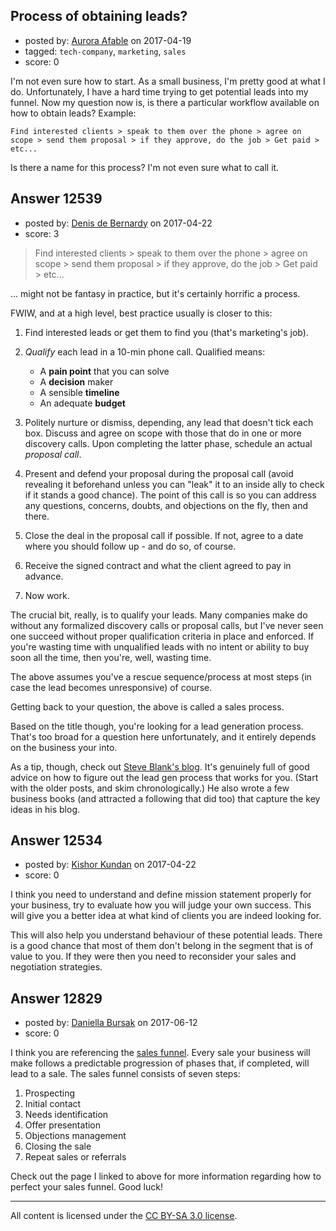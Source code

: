## Process of obtaining leads?

- posted by: [Aurora Afable](https://stackexchange.com/users/5912654/aurora-afable) on 2017-04-19
- tagged: `tech-company`, `marketing`, `sales`
- score: 0

<p>I'm not even sure how to start. As a small business, I'm pretty good at what I do. Unfortunately, I have a hard time trying to get potential leads into my funnel. Now my question now is, is there a particular workflow available on how to obtain leads? Example:</p>

<p><code>Find interested clients &gt; speak to them over the phone &gt; agree on scope &gt; send them proposal &gt; if they approve, do the job &gt; Get paid &gt; etc...</code></p>

<p>Is there a name for this process? I'm not even sure what to call it. </p>



## Answer 12539

- posted by: [Denis de Bernardy](https://stackexchange.com/users/182468/denis-de-bernardy) on 2017-04-22
- score: 3

<blockquote>
  <p>Find interested clients > speak to them over the phone > agree on scope > send them proposal > if they approve, do the job > Get paid > etc...</p>
</blockquote>

<p>... might not be fantasy in practice, but it's certainly horrific a process.</p>

<p>FWIW, and at a high level, best practice usually is closer to this:</p>

<ol>
<li><p>Find interested leads or get them to find you (that's marketing's job).</p></li>
<li><p><em>Qualify</em> each lead in a 10-min phone call. Qualified means:</p>

<ul>
<li>A <strong>pain point</strong> that you can solve</li>
<li>A <strong>decision</strong> maker</li>
<li>A sensible <strong>timeline</strong></li>
<li>An adequate <strong>budget</strong></li>
</ul></li>
<li><p>Politely nurture or dismiss, depending, any lead that doesn't tick each box. Discuss and agree on scope with those that do in one or more discovery calls. Upon completing the latter phase, schedule an actual <em>proposal call</em>.</p></li>
<li><p>Present and defend your proposal during the proposal call (avoid revealing it beforehand unless you can "leak" it to an inside ally to check if it stands a good chance). The point of this call is so you can address any questions, concerns, doubts, and objections on the fly, then and there.</p></li>
<li><p>Close the deal in the proposal call if possible. If not, agree to a date where you should follow up - and do so, of course.</p></li>
<li><p>Receive the signed contract and what the client agreed to pay in advance.</p></li>
<li><p>Now work.</p></li>
</ol>

<p>The crucial bit, really, is to qualify your leads. Many companies make do without any formalized discovery calls or proposal calls, but I've never seen one succeed without proper qualification criteria in place and enforced. If you're wasting time with unqualified leads with no intent or ability to buy soon all the time, then you're, well, wasting time.</p>

<p>The above assumes you've a rescue sequence/process at most steps (in case the lead becomes unresponsive) of course.</p>

<p>Getting back to your question, the above is called a sales process.</p>

<p>Based on the title though, you're looking for a lead generation process. That's too broad for a question here unfortunately, and it entirely depends on the business your into.</p>

<p>As a tip, though, check out <a href="https://steveblank.com" rel="nofollow noreferrer">Steve Blank's blog</a>. It's genuinely full of good advice on how to figure out the lead gen process that works for you. (Start with the older posts, and skim chronologically.) He also wrote a few business books (and attracted a following that did too) that capture the key ideas in his blog.</p>



## Answer 12534

- posted by: [Kishor Kundan](https://stackexchange.com/users/1220393/kishor-kundan) on 2017-04-22
- score: 0

<p>I think you need to understand and define mission statement properly for your business, try to evaluate how you will judge your own success. This will give you a better idea at what kind of clients you are indeed looking for. </p>

<p>This will also help you understand behaviour of these potential leads. There is a good chance that most of them don't belong in the segment that is of value to you. If they were then you need to reconsider your sales and negotiation strategies. </p>



## Answer 12829

- posted by: [Daniella Bursak](https://stackexchange.com/users/11058306/daniella-bursak) on 2017-06-12
- score: 0

<p>I think you are referencing the <a href="https://tallyfy.com/sales-funnel/" rel="nofollow noreferrer">sales funnel</a>. Every sale your business will make follows a predictable progression of phases that, if completed, will lead to a sale. The sales funnel consists of seven steps:</p>

<ol>
<li>Prospecting</li>
<li>Initial contact</li>
<li>Needs identification</li>
<li>Offer presentation</li>
<li>Objections management</li>
<li>Closing the sale</li>
<li>Repeat sales or referrals</li>
</ol>

<p>Check out the page I linked to above for more information regarding how to perfect your sales funnel. Good luck!</p>




---

All content is licensed under the [CC BY-SA 3.0 license](https://creativecommons.org/licenses/by-sa/3.0/).
